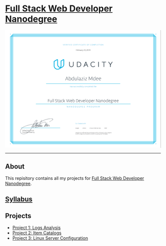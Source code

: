 # [Full Stack Web Developer Nanodegree](https://www.udacity.com/course/full-stack-web-developer-nanodegree--nd004)

[![Certificate](Certificate.PNG)](https://confirm.udacity.com/TH7N2S6U)

---

## About

This repisitory contains all my projects for [Full Stack Web Developer Nanodegree](https://www.udacity.com/course/full-stack-web-developer-nanodegree--nd004).

## [Syllabus](https://github.com/amdee/Full-Stack-Nanodegree-Udacity/blob/master/Syllabus.pdf)

## Projects

* [Project 1: Logs Analysis](#Logs-Analysis)
* [Project 2: Item Catalogs](#Item-Catalogs)
* [Project 3: Linux Server Configuration](#Linux-Server-Configuration)
